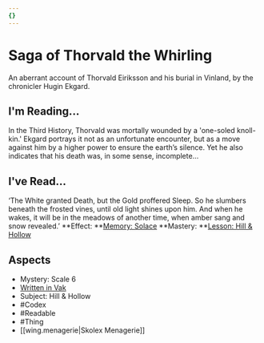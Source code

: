 ```yaml
---
{}
---
```

# Saga of Thorvald the Whirling
An aberrant account of Thorvald Eiriksson and his burial in Vinland, by the chronicler Hugin Ekgard.
## I'm Reading...
In the Third History, Thorvald was mortally wounded by a 'one-soled knoll-kin.' Ekgard portrays it not as an unfortunate encounter, but as a move against him by a higher power to ensure the earth’s silence. Yet he also indicates that his death was, in some sense, incomplete…
## I've Read...
‘The White granted Death, but the Gold proffered Sleep. So he slumbers beneath the frosted vines, until old light shines upon him. And when he wakes, it will be in the meadows of another time, when amber sang and snow revealed.’
**Effect: **[Memory: Solace](https://uadaf.theevilroot.xyz/rowenarium/element/mem.solace)
**Mastery: **[Lesson: Hill & Hollow](https://uadaf.theevilroot.xyz/rowenarium/element/x.hill.hollow)
## Aspects
- Mystery: Scale 6
- [Written in Vak](https://uadaf.theevilroot.xyz/rowenarium/element/w.vak)
- Subject: Hill & Hollow
- #Codex
- #Readable
- #Thing
- [[wing.menagerie|Skolex Menagerie]]